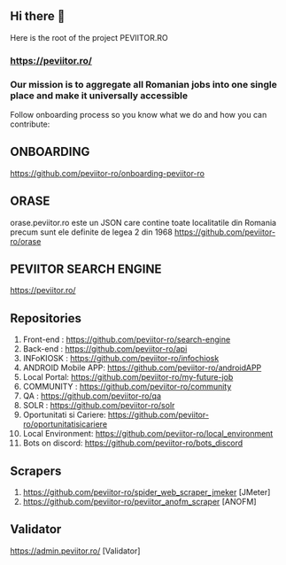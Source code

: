## Hi there 👋

Here is the root of the project PEVIITOR.RO
### https://peviitor.ro/
### Our mission is to aggregate all Romanian jobs into one single place and make it universally accessible



Follow onboarding process so you know what we do and how you can contribute:  
## ONBOARDING  
https://github.com/peviitor-ro/onboarding-peviitor-ro

## ORASE  
orase.peviitor.ro este un JSON care contine toate localitatile din Romania precum sunt ele definite de legea 2 din 1968
https://github.com/peviitor-ro/orase

## PEVIITOR SEARCH ENGINE
https://peviitor.ro/

## Repositories
1. Front-end : https://github.com/peviitor-ro/search-engine
2. Back-end  : https://github.com/peviitor-ro/api
3. INFoKIOSK : https://github.com/peviitor-ro/infochiosk
4. ANDROID Mobile APP: https://github.com/peviitor-ro/androidAPP
5. Local Portal: https://github.com/peviitor-ro/my-future-job
6. COMMUNITY : https://github.com/peviitor-ro/community
7. QA : https://github.com/peviitor-ro/qa
8. SOLR : https://github.com/peviitor-ro/solr
9. Oportunitati si Cariere: https://github.com/peviitor-ro/oportunitatisicariere
10. Local Environment: https://github.com/peviitor-ro/local_environment
11. Bots on discord: https://github.com/peviitor-ro/bots_discord

## Scrapers
1. https://github.com/peviitor-ro/spider_web_scraper_jmeker [JMeter]
2. https://github.com/peviitor-ro/peviitor_anofm_scraper [ANOFM]

## Validator
https://admin.peviitor.ro/ [Validator]
